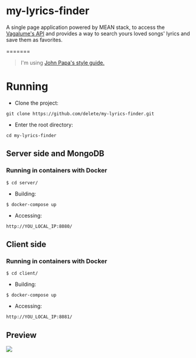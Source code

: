 # my-lyrics-finder
A single page application powered by MEAN stack, to access the [Vagalume's API](http://api.vagalume.com.br/) 
and provides a way to search yours loved songs' lyrics and save them as favorites.

=======

>I'm using [John Papa's style guide.](https://github.com/johnpapa/angular-styleguide/blob/master/a1/README.md)

# Running

* Clone the project:
```
git clone https://github.com/delete/my-lyrics-finder.git
```

* Enter the root directory:

```
cd my-lyrics-finder
```

## Server side and MongoDB

### Running in containers with Docker

```
$ cd server/
```

* Building:
```
$ docker-compose up
```

* Accessing:

```
http://YOU_LOCAL_IP:8080/
```


## Client side


### Running in containers with Docker

```
$ cd client/
```

* Building:
```
$ docker-compose up
```

* Accessing:

```
http://YOU_LOCAL_IP:8081/
```


## Preview

![](http://i.imgur.com/niGmkQY.png)


